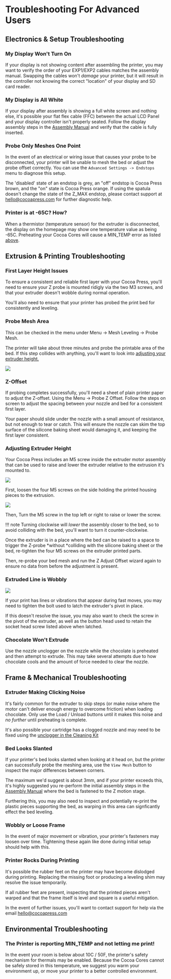 # Troubleshooting For Advanced Users

## Electronics & Setup Troubleshooting

### My Display Won't Turn On

If your display is not showing content after assembling the printer, you may want to verify the order of your EXP1/EXP2 cables matches the assembly manual.  Swapping the cables won't *damage* your printer, but it will result in the controller not knowing the correct "location" of your display and SD card reader.

### My Display is All White
If your display after assembly is showing a full white screen and nothing else, it's possible your flat flex cable (FFC) between the actual LCD Panel and your display controller isn't properly seated.  Follow the display assembly steps in the [Assembly Manual](../Assembly/index.md) and verify that the cable is fully inserted.

### Probe Only Meshes One Point

In the event of an electrical or wiring issue that causes your probe to be disconnected, your printer will be unable to mesh the bed or adjust the probe offset correctly.  You can use the `Advanced Settings -> Endstops` menu to diagnose this setup.

The 'disabled' state of an endstop is grey, an "off" endstop is Cocoa Press brown, and the "on" state is Cocoa Press orange.  If using the spatula doesn't change the state of the Z_MAX endstop, please contact support at <a href="mailto:hello@cocoapress.com">hello@cocoapress.com</a> for further diagnostic help.

### Printer is at -65C?  How?

When a thermistor (temperature sensor) for the extruder is disconnected, the display on the homepage may show one temperature value as being -65C.  Preheating your Cocoa Cores will cause a MIN_TEMP error as listed [above](#the-printer-is-reporting-min_temp-and-not-letting-me-print).

## Extrusion & Printing Troubleshooting

### First Layer Height Issues

To ensure a consistent and reliable first layer with your Cocoa Press, you'll need to ensure your Z probe is mounted ridigly via the two M3 screws, and that your extruder doesn't wobble during normal operation.

You'll also need to ensure that your printer has probed the print bed for consistently and leveling.  

### Probe Mesh Area

This can be checked in the menu under Menu -> Mesh Leveling -> Probe Mesh.

The printer will take about three minutes and probe the printable area of the bed.  If this step collides with anything, you'll want to look into [adjusting your extruder height.](#adjusting-extruder-height)

![](../img/printer/probing_mesh_main_menu.jpg)

### Z-Offset

If probing completes successfully, you'll need a sheet of plain printer paper to adjust the Z-offset.  Using the Menu -> Probe Z Offset.  Follow the steps on screen to adjust the spacing between your nozzle and bed for a consistent first layer.

Your paper should slide under the nozzle with a small amount of resistance, but not enough to tear or catch. This will ensure the nozzle can skim the top surface of the silicone baking sheet would damaging it, and keeping the first layer consistent.

### Adjusting Extruder Height

Your Cocoa Press includes an M5 screw inside the extruder motor assembly that can be used to raise and lower the extruder relative to the extrusion it's mounted to.

![](../img/printer/render_extruder_adjustment_m5.png)

First, loosen the four M5 screws on the side holding the printed housing pieces to the extrusion.

![](../img/troubleshooting/move_extruder_screw.jpg)

Then, Turn the M5 screw in the top left or right to raise or lower the screw.  

!!! note
    Turning clockwise will *lower* the assembly closer to the bed, so to avoid colliding with the bed, you'll want to turn it counter-clockwise.

Once the extruder is in a place where the bed can be raised to a space to trigger the Z-probe *without *colliding with the silicone baking sheet or the bed, re-tighten the four M5 screws on the extruder printed parts.

Then, re-probe your bed mesh and run the Z Adjust Offset wizard again to ensure no data from before the adjustment is present.

### Extruded Line is Wobbly

![](../img/troubleshooting/extruder_latch_wobbly_print.jpg)

If your print has lines or vibrations that appear during fast moves, you may need to tighten the bolt used to latch the extruder's pivot in place.

<!-- add close-up photo of extruder pivot -->

If this doesn't resolve the issue, you may also want to check the screw in the pivot of the extruder, as well as the button head used to retain the socket head screw listed above when latched.

### Chocolate Won't Extrude

Use the nozzle unclogger on the nozzle while the chocolate is preheated and then attempt to extrude.  This may take several attempts due to how chocolate cools and the amount of force needed to clear the nozzle.

## Frame & Mechanical Troubleshooting

### Extruder Making Clicking Noise

It's fairly common for the extruder to skip steps (or make noise where the motor can't deliver enough energy to overcome friction) when loading chocolate. Only use the Load / Unload buttons until it makes this noise and *no further* until preheating is complete.  

It's also possible your cartridge has a clogged nozzle and may need to be fixed using the [unclogger in the Cleaning Kit](https://cocoapress.com/products/cleaning-tools) 

### Bed Looks Slanted

If your printer's bed looks slanted when looking at it head on, but the printer can successfully probe the meshing area, use the `View Mesh` button to inspect the major differences between corners. 

<!-- TODO add photo of "view mesh" button -->

The maximum we'd suggest is about 3mm, and if your printer exceeds this, it's highly suggested you re-perform the initial assembly steps in the [Assembly Manual](../Assembly/index.md) where the bed is fastened to the Z motion stage.

<!-- TODO add photo of warped bed supports vs good ones -->

Furthering this, you may also need to inspect and potentially re-print the plastic pieces supporting the bed, as warping in this area can signficantly effect the bed leveling.

### Wobbly or Loose Frame

In the event of major movement or vibration, your printer's fasteners may loosen over time.  Tightening these again like done during initial setup should help with this.

### Printer Rocks During Printing

It's possible the rubber feet on the printer may have become dislodged during printing.  Replacing the missing foot or producing a leveling shim may resolve the issue temporarily.

If all rubber feet are present, inspecting that the printed pieces aren't warped and that the frame itself is level and square is a useful mitigation.

In the event of further issues, you'll want to contact support for help via the email <a href="mailto:hello@cocoapress.com">hello@cocoapress.com</a>

## Environmental Troubleshooting

### The Printer is reporting MIN_TEMP and not letting me print!

In the event your room is below about 10C / 50F, the printer's safety mechanism for thermals may be enabled.  Because the Cocoa Cores cannot be safely stored in this temperature, we suggest you warm your environment up, or move your printer to a better controlled environment.  